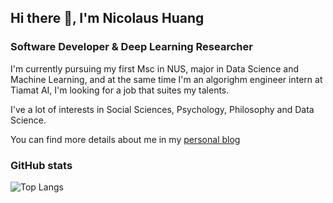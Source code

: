 ## Hi there 👋, I'm Nicolaus Huang

### Software Developer & Deep Learning Researcher



I'm currently pursuing my first Msc in NUS, major in Data Science and Machine Learning, and at the same time I'm an algorighm engineer intern at Tiamat AI, I'm looking for a job that suites my talents.

I've a lot of interests in Social Sciences, Psychology, Philosophy and Data Science.

You can find more details about me in my [personal blog](https://wudao.blog)

### GitHub stats

![Top Langs](https://github-readme-stats.vercel.app/api/top-langs/?username=nicolaus-huang&layout=compact&hide=JavaScript&bg_color=30,e96443,904e95&title_color=fff&text_color=fff)
